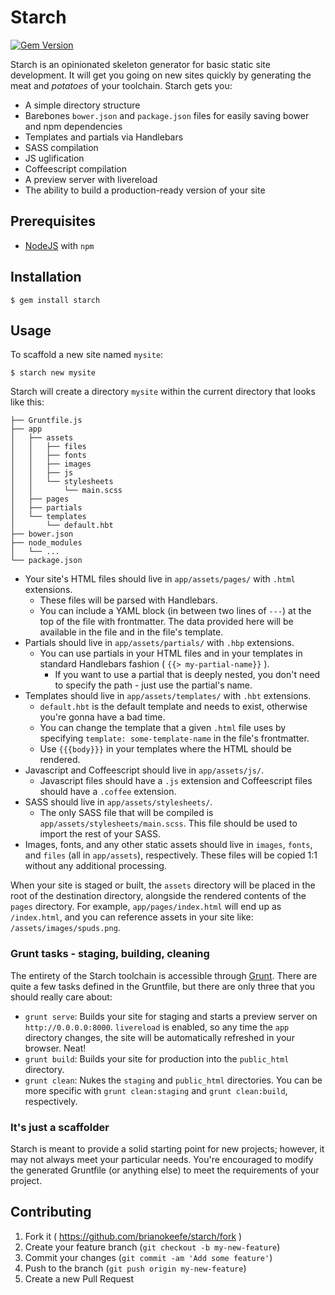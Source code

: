# Starch
[![Gem Version](https://badge.fury.io/rb/starch.svg)](http://badge.fury.io/rb/starch)

Starch is an opinionated skeleton generator for basic static site development.
It will get you going on new sites quickly by generating the meat and *potatoes*
of your toolchain. Starch gets you:

* A simple directory structure
* Barebones `bower.json` and `package.json` files for easily saving bower and
  npm dependencies
* Templates and partials via Handlebars
* SASS compilation
* JS uglification
* Coffeescript compilation
* A preview server with livereload
* The ability to build a production-ready version of your site

## Prerequisites

* [NodeJS](http://nodejs.org) with `npm`

## Installation

    $ gem install starch

## Usage

To scaffold a new site named `mysite`:

    $ starch new mysite

Starch will create a directory `mysite` within the current directory that looks
like this:

    ├── Gruntfile.js
    ├── app
    │   ├── assets
    │   │   ├── files
    │   │   ├── fonts
    │   │   ├── images
    │   │   ├── js
    │   │   └── stylesheets
    │   │       └── main.scss
    │   ├── pages
    │   ├── partials
    │   └── templates
    │       └── default.hbt
    ├── bower.json
    ├── node_modules
    │   └── ...
    └── package.json

* Your site's HTML files should live in `app/assets/pages/` with `.html`
  extensions.
  * These files will be parsed with Handlebars.
  * You can include a YAML block (in between two lines of `---`) at the top of
    the file with frontmatter. The data provided here will be available in the
    file and in the file's template.
* Partials should live in `app/assets/partials/` with `.hbp` extensions.
  * You can use partials in your HTML files and in your templates in standard
    Handlebars fashion ( `{{> my-partial-name}}` ).
    * If you want to use a partial that is deeply nested, you don't need to
      specify the path - just use the partial's name.
* Templates should live in `app/assets/templates/` with `.hbt` extensions.
  * `default.hbt` is the default template and needs to exist, otherwise you're
    gonna have a bad time.
  * You can change the template that a given `.html` file uses by specifying
    `template: some-template-name` in the file's frontmatter.
  * Use `{{{body}}}` in your templates where the HTML should be rendered.
* Javascript and Coffeescript should live in `app/assets/js/`.
  * Javascript files should have a `.js` extension and Coffeescript files should
    have a `.coffee` extension.
* SASS should live in `app/assets/stylesheets/`.
  * The only SASS file that will be compiled is
    `app/assets/stylesheets/main.scss`. This file should be used to import the
    rest of your SASS.
* Images, fonts, and any other static assets should live in `images`, `fonts`,
  and `files` (all in `app/assets`), respectively. These files will be copied
  1:1 without any additional processing.

When your site is staged or built, the `assets` directory will be placed in the
root of the destination directory, alongside the rendered contents of the
`pages` directory. For example, `app/pages/index.html` will end up as
`/index.html`, and you can reference assets in your site like:
`/assets/images/spuds.png`.

### Grunt tasks - staging, building, cleaning

The entirety of the Starch toolchain is accessible through
[Grunt](http://gruntjs.com). There are quite a few tasks defined in the
Gruntfile, but there are only three that you should really care about:

* `grunt serve`: Builds your site for staging and starts a preview server on
  `http://0.0.0.0:8000`. `livereload` is enabled, so any time the `app`
  directory changes, the site will be automatically refreshed in your browser.
  Neat!
* `grunt build`: Builds your site for production into the `public_html`
  directory.
* `grunt clean`: Nukes the `staging` and `public_html` directories. You can be
  more specific with `grunt clean:staging` and `grunt clean:build`,
  respectively.

### It's just a scaffolder

Starch is meant to provide a solid starting point for new projects; however, it
may not always meet your particular needs. You're encouraged to modify the
generated Gruntfile (or anything else) to meet the requirements of your project.

## Contributing

1. Fork it ( https://github.com/brianokeefe/starch/fork )
2. Create your feature branch (`git checkout -b my-new-feature`)
3. Commit your changes (`git commit -am 'Add some feature'`)
4. Push to the branch (`git push origin my-new-feature`)
5. Create a new Pull Request
